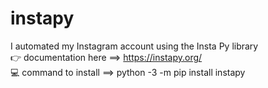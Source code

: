 # instapy
I automated my Instagram account using the Insta Py library<br>
👉 documentation here ==> https://instapy.org/ <br>
💻 command to install ==> python -3 -m pip install instapy
